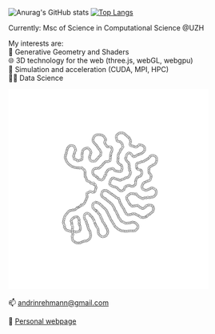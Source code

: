 ![Anurag's GitHub stats](https://github-readme-stats.vercel.app/api?username=andrinr&show_icons=true&theme=radical)
[![Top Langs](https://github-readme-stats.vercel.app/api/top-langs/?username=andrinr&langs_count=8&hide_progress=true&theme=radical)](https://github.com/anuraghazra/github-readme-stats)

Currently: Msc of Science in Computational Science @UZH

My interests are:  
🎨 Generative Geometry and Shaders  
🌐 3D technology for the web (three.js, webGL, webgpu)  
🤖 Simulation and acceleration (CUDA, MPI, HPC)  
👨‍💻 Data Science  

<img src="./0926.png" alt="drawing" width="400"/>

📫 andrinrehmann@gmail.com

🌌 [Personal webpage](https://andrinrehmann.ch)


